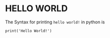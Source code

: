 # **HELLO WORLD**

The Syntax for printing `hello world!` in python is

```
print('Hello World!')
```
